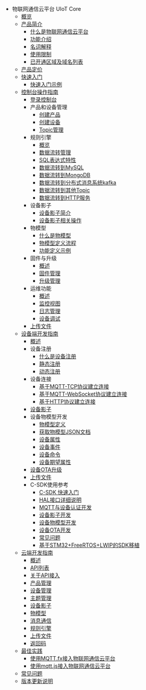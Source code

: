 * 物联网通信云平台 UIoT Core
    * [概览](iot/uiot-core/overview)
    * [产品简介](iot/uiot-core/product_introduction/)
        * [什么是物联网通信云平台](iot/uiot-core/product_introduction/what_is_iotcore)
        * [功能介绍](iot/uiot-core/product_introduction/function_introduction)
        * [名词解释](iot/uiot-core/product_introduction/terms)
        * [使用限制](iot/uiot-core/product_introduction/limitation)
		* [已开通区域及域名列表](iot/uiot-core/product_introduction/available_region_url)
    * [产品定价](iot/uiot-core/pricing)
    * [快速入门](iot/uiot-core/quick_start/)
        * [快速入门示例](iot/uiot-core/quick_start/scenario_description)
    * [控制台操作指南](iot/uiot-core/console_guide/)
        * [登录控制台](iot/uiot-core/console_guide/chek_in)
        * 产品和设备管理
            * [创建产品](iot/uiot-core/console_guide/product_device/create_products)
            * [创建设备](iot/uiot-core/console_guide/product_device/create_devcies)
            * [Topic管理](iot/uiot-core/console_guide/product_device/topic)
        * 规则引擎
            * [概览](iot/uiot-core/console_guide/ruleengine/what_is_ruleegngine)
            * [数据流转管理](iot/uiot-core/console_guide/ruleengine/data_forwarding)
            * [SQL表达式特性](iot/uiot-core/console_guide/ruleengine/sql_statements)
            * [数据流转到MySQL](iot/uiot-core/console_guide/ruleengine/forward_data_to_mysql)
            * [数据流转到MongoDB](iot/uiot-core/console_guide/ruleengine/forward_data_to_mongodb)
            * [数据流转到分布式消息系统kafka](iot/uiot-core/console_guide/ruleengine/forward_data_to_kafka)
            * [数据流转到其他Topic](iot/uiot-core/console_guide/ruleengine/forward_data_to_topic)
            * [数据流转到HTTP服务](iot/uiot-core/console_guide/ruleengine/forward_data_to_http)
        * 设备影子
            * [设备影子简介](iot/uiot-core/console_guide/device_shadow/waht_is_deviceshadow)
            * [设备影子相关操作](iot/uiot-core/console_guide/device_shadow/operation_guide)
        * 物模型
            * [什么是物模型](iot/uiot-core/console_guide/thingmode/what_is_thingmode)
            * [物模型定义流程](iot/uiot-core/console_guide/thingmode/thingmode_guide)
            * [功能定义示例](iot/uiot-core/console_guide/thingmode/operation_example)
        * 固件与升级
            * [概述](iot/uiot-core/console_guide/ota/what_is_ota)
            * [固件管理](iot/uiot-core/console_guide/ota/firmware_management)
            * [升级管理](iot/uiot-core/console_guide/ota/firmware_update)
        * 运维功能
            * [概述](iot/uiot-core/console_guide/monitoring_maintenance/monitoring_maintenance_introduction)
            * [监控视图](iot/uiot-core/console_guide/monitoring_maintenance/monitor)
            * [日志管理](iot/uiot-core/console_guide/monitoring_maintenance/log)
            * [设备调试](iot/uiot-core/console_guide/monitoring_maintenance/online_debug)
        * [上传文件](iot/uiot-core/console_guide/uploadfile)
    * [设备端开发指南](iot/uiot-core/device_develop_guide/)
        * [概述](iot/uiot-core/device_develop_guide/sdkdownload)
        * 设备注册
            * [什么是设备注册](iot/uiot-core/device_develop_guide/authenticate_devices/what_is_authenticate_devices)
            * [静态注册](iot/uiot-core/device_develop_guide/authenticate_devices/unique-certificate-per-device_authentication)
            * [动态注册](iot/uiot-core/device_develop_guide/authenticate_devices/unique-certificate-per-product_authentication)
        * 设备连接
            * [基于MQTT-TCP协议建立连接](iot/uiot-core/device_develop_guide/deviceconnect/mqttconnect)
            * [基于MQTT-WebSocket协议建立连接](iot/uiot-core/device_develop_guide/deviceconnect/websocketconnect)
            * [基于HTTP协议建立连接](iot/uiot-core/device_develop_guide/deviceconnect/httpconnect)
        * [设备影子](iot/uiot-core/device_develop_guide/device_shadow)
        * 设备物模型开发
            * [物模型定义](iot/uiot-core/device_develop_guide/thingmode/what_is_thingmode)
            * [获取物模型JSON文档](iot/uiot-core/device_develop_guide/thingmode/get_json)
            * [设备属性](iot/uiot-core/device_develop_guide/thingmode/property)
            * [设备事件](iot/uiot-core/device_develop_guide/thingmode/event)
            * [设备命令](iot/uiot-core/device_develop_guide/thingmode/command)
            * [设备期望属性](iot/uiot-core/device_develop_guide/thingmode/desired)
        * [设备OTA升级](iot/uiot-core/device_develop_guide/ota)
        * [上传文件](iot/uiot-core/device_develop_guide/uploadfile)
        * C-SDK使用参考
            * [C-SDK 快速入门](iot/uiot-core/device_develop_guide/c_sdk_example/csdkquickstart)
            * [HAL接口详细说明](iot/uiot-core/device_develop_guide/c_sdk_example/halinterface)
            * [MQTT与设备认证开发](iot/uiot-core/device_develop_guide/c_sdk_example/mqttinterface)
            * [设备影子开发](iot/uiot-core/device_develop_guide/c_sdk_example/deviceshadowinterface)
            * [设备物模型开发](iot/uiot-core/device_develop_guide/c_sdk_example/thingmodelinterface)
            * [设备OTA开发](iot/uiot-core/device_develop_guide/c_sdk_example/otainterface)
            * [常见问题](iot/uiot-core/device_develop_guide/c_sdk_example/commonerror)
            * [基于STM32+FreeRTOS+LWIP的SDK移植](iot/uiot-core/device_develop_guide/c_sdk_example/stm32_freertos_lwip_portingguide)
    * [云端开发指南](iot/uiot-core/api_guide/)
        * [概述](iot/uiot-core/api_guide/summary)
        * [API列表](iot/uiot-core/api_guide/api_list)
        * [关于API接入](iot/uiot-core/api_guide/api_guidehelp)
        * [产品管理](iot/uiot-core/api_guide/productmgmtapi)
        * [设备管理](iot/uiot-core/api_guide/devicemgmtapi)
        * [主题管理](iot/uiot-core/api_guide/topicmgmt)
        * [设备影子](iot/uiot-core/api_guide/deviceshadowmgmtapi)
        * [物模型](iot/uiot-core/api_guide/tingmodemgmtapi)
        * [消息通信](iot/uiot-core/api_guide/messagemgmtapi)
        * [规则引擎](iot/uiot-core/api_guide/ruleeneinmgmt)
        * [上传文件](iot/uiot-core/api_guide/uploadfile)
        * [返回码](iot/uiot-core/api_guide/retcode)
    * [最佳实践](iot/uiot-core/best_practices/)
        * [使用MQTT.fx接入物联网通信云平台](iot/uiot-core/best_practices/connect_to_iotcore_using_mqtt.fx)
        * [使用mqtt.js接入物联网通信云平台](iot/uiot-core/best_practices/connect_to_iotcore_with_mqtt.js)
    * [常见问题](iot/uiot-core/faq)
	* [版本更新说明](iot/uiot-core/release_notes)




    
   
   
    
        